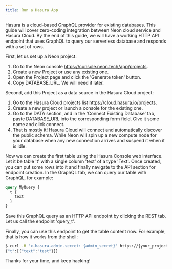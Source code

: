 ```yaml
---
title: Run a Hasura App
---
```


Hasura is a cloud-based GraphQL provider for existing databases. This guide will cover zero-coding integration between Neon cloud service and Hasura Cloud. By the end of this guide, we will have a working HTTP API endpoint that uses GraphQL to query our serverless database and responds with a set of rows.

First, let us set up a Neon project:

1. Go to the Neon console <https://console.neon.tech/app/projects>.
2. Create a new Project or use any existing one.
3. Open the Project page and click the 'Generate token' button.
4. Copy DATABASE_URL. We will need it later.

Second, add this Project as a data source in the Hasura Cloud project:

1. Go to the Hasura Cloud projects list <https://cloud.hasura.io/projects>.
2. Create a new project or launch a console for the existing one.
3. Go to the DATA section, and in the 'Connect Existing Database' tab, paste DATABASE_URL into the corresponding form field. Give it some name and click connect.
4. That is mostly it! Hasura Cloud will connect and automatically discover the public schema. While Neon will spin up a new compute node for your database when any new connection arrives and suspend it when it is idle.

Now we can create the first table using the Hasura Console web interface. Let it be table 't' with a single column 'text' of a type 'Text'. Once created, you can put some rows into it and finally navigate to the API section for endpoint creation. In the GraphQL tab, we can query our table with GraphQL, for example:

```graphql
query MyQuery {
  t {
    text
  }
}
```

Save this GraphQL query as an HTTP API endpoint by clicking the REST tab. Let us call the endpoint 'query_t'.

Finally, you can use this endpoint to get the table content now. For example, that is how it works from the shell:

```bash
$ curl -H 'x-hasura-admin-secret: {admin_secret}' https://{your_project_name}.hasura.app/api/rest/query_t
{"t":[{"text":"test"}]}
```

Thanks for your time, and keep hacking!
